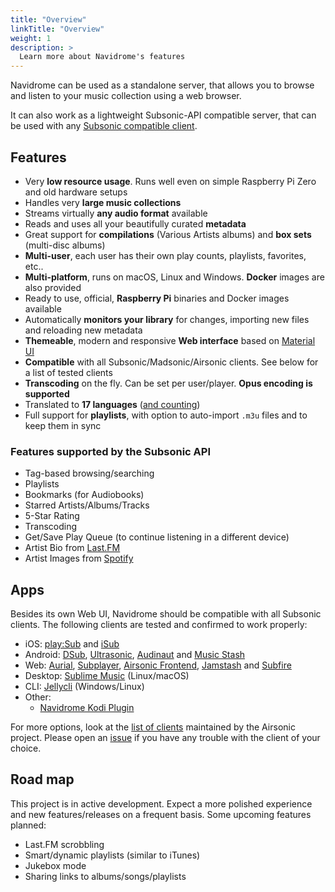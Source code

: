 ```yaml
---
title: "Overview"
linkTitle: "Overview"
weight: 1
description: >
  Learn more about Navidrome's features
---
```


Navidrome can be used as a standalone server, that allows you to browse and listen to your music collection using a web browser. 


It can also work as a lightweight Subsonic-API compatible server, that can be used with any 
[Subsonic compatible client](/docs/overview/#apps).

## Features

- Very **low resource usage**. Runs well even on simple Raspberry Pi Zero and old hardware setups
- Handles very **large music collections**
- Streams virtually **any audio format** available
- Reads and uses all your beautifully curated **metadata**
- Great support for **compilations** (Various Artists albums) and **box sets** (multi-disc albums)
- **Multi-user**, each user has their own play counts, playlists, favorites, etc..
- **Multi-platform**, runs on macOS, Linux and Windows. **Docker** images are also provided
- Ready to use, official, **Raspberry Pi** binaries and Docker images available
- Automatically **monitors your library** for changes, importing new files and reloading new metadata 
- **Themeable**, modern and responsive **Web interface** based on [Material UI](https://material-ui.com)
- **Compatible** with all Subsonic/Madsonic/Airsonic clients. See below for a list of tested clients
- **Transcoding** on the fly. Can be set per user/player. **Opus encoding is supported**
- Translated to **17 languages** ([and counting](/docs/developers/translations/))
- Full support for **playlists**, with option to auto-import `.m3u` files and to keep them in sync

### Features supported by the Subsonic API

- Tag-based browsing/searching
- Playlists
- Bookmarks (for Audiobooks)
- Starred Artists/Albums/Tracks
- 5-Star Rating
- Transcoding
- Get/Save Play Queue (to continue listening in a different device)
- Artist Bio from [Last.FM](/docs/usage/external_integrations/#lastfm)
- Artist Images from [Spotify](/docs/usage/external_integrations/#spotify)

## Apps

Besides its own Web UI, Navidrome should be compatible with all Subsonic clients. The following clients are tested and confirmed to work properly:
- iOS: [play:Sub](http://michaelsapps.dk/playsubapp/) and [iSub](https://isub.app/)
- Android: [DSub](https://play.google.com/store/apps/details?id=github.daneren2005.dsub),
[Ultrasonic](https://play.google.com/store/apps/details?id=org.moire.ultrasonic),
[Audinaut](https://github.com/nvllsvm/Audinaut) and
[Music Stash](https://play.google.com/store/apps/details?id=com.ghenry22.mymusicstash)
- Web: [Aurial](http://shrimpza.github.io/aurial/),
[Subplayer](https://github.com/peguerosdc/subplayer), [Airsonic Frontend](https://github.com/tamland/airsonic-frontend), 
[Jamstash](http://jamstash.com) and
[Subfire](http://p.subfireplayer.net/)
- Desktop: [Sublime Music](https://sublimemusic.app/) (Linux/macOS)
- CLI: [Jellycli](https://github.com/tryffel/jellycli) (Windows/Linux)
- Other: 
  - [Navidrome Kodi Plugin](https://github.com/BobHasNoSoul/plugin.audio.navidrome)
    
For more options, look at the [list of clients](https://airsonic.github.io/docs/apps/) maintained by 
the Airsonic project. Please open an [issue](https://github.com/navidrome/navidrome/issues) if you have any 
trouble with the client of your choice.

## Road map

This project is in active development. Expect a more polished experience and new features/releases 
on a frequent basis. Some upcoming features planned: 

- Last.FM scrobbling
- Smart/dynamic playlists (similar to iTunes)
- Jukebox mode
- Sharing links to albums/songs/playlists


